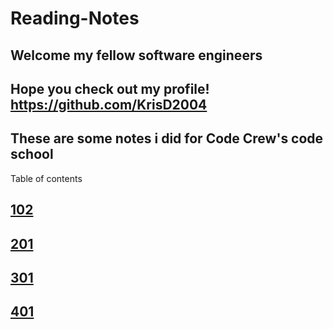 # Reading-Notes

## Welcome my fellow software engineers

## Hope you check out my profile! <https://github.com/KrisD2004>

## These are some notes i did for Code Crew's code school 

Table of contents

## [102](/ReadingNotes/102)

## [201](/ReadingNotes/201)

## [301](/ReadingNotes/301)

## [401](/ReadingNotes/401)  

